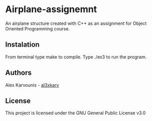 # Airplane-assignemnt
An airplane structure created with C++ as an assignment for Object Oriented Programming course.

## Instalation
From terminal type make to compile.
Type ./ex3 to run the program.

## Authors

Alex Karvounis - [al3xkarv](https://github.com/al3xkarv)

## License

This project is licensed under the GNU General Public License v3.0
